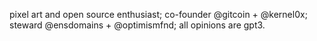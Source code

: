 pixel art and open source enthusiast; co-founder @gitcoin + @kernel0x; steward @ensdomains + @optimismfnd; all opinions are gpt3.